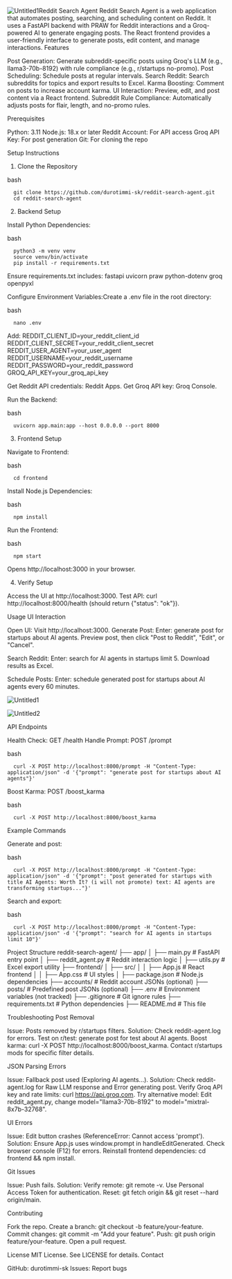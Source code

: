 ![Untitled1](https://github.com/user-attachments/assets/3dd2af2c-8aaf-471b-a6d0-b5744ac324ab)Reddit Search Agent
Reddit Search Agent is a web application that automates posting, searching, and scheduling content on Reddit. It uses a FastAPI backend with PRAW for Reddit interactions and a Groq-powered AI to generate engaging posts. The React frontend provides a user-friendly interface to generate posts, edit content, and manage interactions.
Features

Post Generation: Generate subreddit-specific posts using Groq's LLM (e.g., llama3-70b-8192) with rule compliance (e.g., r/startups no-promo).
Post Scheduling: Schedule posts at regular intervals.
Search Reddit: Search subreddits for topics and export results to Excel.
Karma Boosting: Comment on posts to increase account karma.
UI Interaction: Preview, edit, and post content via a React frontend.
Subreddit Rule Compliance: Automatically adjusts posts for flair, length, and no-promo rules.

Prerequisites

Python: 3.11
Node.js: 18.x or later
Reddit Account: For API access
Groq API Key: For post generation
Git: For cloning the repo

Setup Instructions
1. Clone the Repository

bash
```
  git clone https://github.com/durotimmi-sk/reddit-search-agent.git
  cd reddit-search-agent
```

2. Backend Setup

Install Python Dependencies:

bash
```
  python3 -m venv venv
  source venv/bin/activate
  pip install -r requirements.txt
```
Ensure requirements.txt includes:
fastapi
uvicorn
praw
python-dotenv
groq
openpyxl


Configure Environment Variables:Create a .env file in the root directory:

bash
```
  nano .env
```

Add:
REDDIT_CLIENT_ID=your_reddit_client_id
REDDIT_CLIENT_SECRET=your_reddit_client_secret
REDDIT_USER_AGENT=your_user_agent
REDDIT_USERNAME=your_reddit_username
REDDIT_PASSWORD=your_reddit_password
GROQ_API_KEY=your_groq_api_key


Get Reddit API credentials: Reddit Apps.
Get Groq API key: Groq Console.

Run the Backend:

bash
```
  uvicorn app.main:app --host 0.0.0.0 --port 8000
```


3. Frontend Setup

Navigate to Frontend:

bash
```
  cd frontend
```

Install Node.js Dependencies:

bash
```
  npm install
```

Run the Frontend:

bash
```
  npm start
```

Opens http://localhost:3000 in your browser.



4. Verify Setup

Access the UI at http://localhost:3000.
Test API: curl http://localhost:8000/health (should return {"status": "ok"}).

Usage
UI Interaction

Open UI: Visit http://localhost:3000.
Generate Post:
Enter: generate post for startups about AI agents.
Preview post, then click "Post to Reddit", "Edit", or "Cancel".


Search Reddit:
Enter: search for AI agents in startups limit 5.
Download results as Excel.


Schedule Posts:
Enter: schedule generated post for startups about AI agents every 60 minutes.

![Untitled1](https://github.com/user-attachments/assets/30a2218d-3bbb-4dbe-bc67-36445f352c8d)

![Untitled2](https://github.com/user-attachments/assets/815701d4-5c55-41e3-ac70-a10abd660e4a)


API Endpoints

Health Check: GET /health
Handle Prompt: POST /prompt

bash
```
  curl -X POST http://localhost:8000/prompt -H "Content-Type: application/json" -d '{"prompt": "generate post for startups about AI agents"}'
```

Boost Karma: POST /boost_karma

bash
```
  curl -X POST http://localhost:8000/boost_karma
```


Example Commands

Generate and post:

bash
```
  curl -X POST http://localhost:8000/prompt -H "Content-Type: application/json" -d '{"prompt": "post generated for startups with title AI Agents: Worth It? (i will not promote) text: AI agents are transforming startups..."}'
```

Search and export:

bash
```
  curl -X POST http://localhost:8000/prompt -H "Content-Type: application/json" -d '{"prompt": "search for AI agents in startups limit 10"}'
```


Project Structure
reddit-search-agent/
├── app/
│   ├── main.py              # FastAPI entry point
│   ├── reddit_agent.py      # Reddit interaction logic
│   ├── utils.py             # Excel export utility
├── frontend/
│   ├── src/
│   │   ├── App.js           # React frontend
│   │   ├── App.css          # UI styles
│   ├── package.json         # Node.js dependencies
├── accounts/                # Reddit account JSONs (optional)
├── posts/                   # Predefined post JSONs (optional)
├── .env                    # Environment variables (not tracked)
├── .gitignore              # Git ignore rules
├── requirements.txt         # Python dependencies
├── README.md               # This file

Troubleshooting
Post Removal

Issue: Posts removed by r/startups filters.
Solution:
Check reddit-agent.log for errors.
Test on r/test: generate post for test about AI agents.
Boost karma: curl -X POST http://localhost:8000/boost_karma.
Contact r/startups mods for specific filter details.



JSON Parsing Errors

Issue: Fallback post used (Exploring AI agents...).
Solution:
Check reddit-agent.log for Raw LLM response and Error generating post.
Verify Groq API key and rate limits: curl https://api.groq.com.
Try alternative model: Edit reddit_agent.py, change model="llama3-70b-8192" to model="mixtral-8x7b-32768".



UI Errors

Issue: Edit button crashes (ReferenceError: Cannot access 'prompt').
Solution:
Ensure App.js uses window.prompt in handleEditGenerated.
Check browser console (F12) for errors.
Reinstall frontend dependencies: cd frontend && npm install.



Git Issues

Issue: Push fails.
Solution:
Verify remote: git remote -v.
Use Personal Access Token for authentication.
Reset: git fetch origin && git reset --hard origin/main.



Contributing

Fork the repo.
Create a branch: git checkout -b feature/your-feature.
Commit changes: git commit -m "Add your feature".
Push: git push origin feature/your-feature.
Open a pull request.

License
MIT License. See LICENSE for details.
Contact

GitHub: durotimmi-sk
Issues: Report bugs
